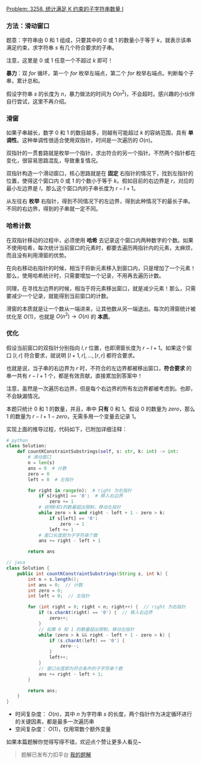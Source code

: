 [Problem: 3258. 统计满足 K 约束的子字符串数量 I](https://leetcode.cn/problems/count-substrings-that-satisfy-k-constraint-i/description/)

### 方法：滑动窗口

题意：字符串由 $0$ 和 $1$ 组成，只要其中的 $0$ 或 $1$ 的数量小于等于 $k$，就表示该串满足约束，求字符串 $s$ 有几个符合要求的子串。

注意，这里是 $0$ 或 $1$ 任意一个不超过 $k$ 即可！

**暴力**：双 $for$ 循环，第一个 $for$ 枚举左端点，第二个 $for$ 枚举右端点。判断每个子串，累计总和。

假设字符串 $s$ 的长度为 $n$，暴力做法的时间为 $O(n^2)$，不会超时。感兴趣的小伙伴自行尝试，这里不再介绍。

### 滑窗

如果子串越长，数字 $0$ 和 $1$ 的数目越多，则越有可能超过 $k$ 的容纳范围，具有 **单调性**。这种单调性很适合使用双指针，时间是一次遍历的 $O(n)$。

双指针的一贯套路就是枚举一个指针，求出符合的另一个指针。不然两个指针都在变化，很容易思路混乱，导致重复情况。

双指针构造一个滑动窗口，核心思路就是在 **固定** 右指针的情况下，找到左指针的位置，使得这个窗口内 $0$ 或 $1$ 的个数小于等于 $k$。假如目前的右边界是 $r$，对应的最小左边界是 $l$，那么这个窗口内的子串长度为 $r-l+1$。

从左往右 **枚举** 右指针，得到不同情况下的左边界，得到此种情况下的最长子串。不同的右边界，得到的子串就一定不同。

### 哈希计数

在双指针移动的过程中，必须使用 **哈希** 去记录这个窗口内两种数字的个数。如果不使用哈希，每次统计当前窗口的元素时，都要去遍历两指针内的元素，太麻烦，而且没有利用滑窗的优势。

在向右移动右指针的时候，相当于将新元素移入到窗口内，只是增加了一个元素！那么，使用哈希统计时，只需要增加一个记录，不用再去遍历计数。

同理，在寻找左边界的时候，相当于将元素移出窗口，就是减少元素！那么，只需要减少一个记录，就能得到当前窗口的计数。

滑窗的本质就是让一个数从一端进来，让其他数从另一端退出。每次的滑窗统计被优化至 $O(1)$，也就是 $O(n^2)\rightarrow O(n)$ 的 **本质**。

### 优化

假设当前窗口的双指针分别指向 $l,r$ 位置，也即滑窗长度为 $r-l+1$。如果这个窗口 $[l,r]$ 符合要求，就说明 $[l+1,r],\dots,[r,r]$ 都符合要求。

也就是说，当子串的右边界为 $r$ 时，不符合的左边界都被移出窗口，**符合要求** 的串一共有 $r-l+1$ 个，都是有效贡献，直接累加到答案中！

注意，虽然是一次遍历右边界，但是每个右边界的所有左边界都被考虑到。也即，不会缺漏情况。

本题只统计 $0$ 和 $1$ 的数量，并且，串中 **只有** $0$ 和 $1$。假设 $0$ 的数量为 $zero$，那么 $1$ 的数量为 $r-l+1-zero$，无需多用一个变量去记录 $1$。

实现上面的推导过程，代码如下，已附加详细注释：

```Python
# python
class Solution:
    def countKConstraintSubstrings(self, s: str, k: int) -> int:
        # 滑动窗口
        n = len(s)
        ans = 0  # 计数
        zero = 0
        left = 0  # 左指针

        for right in range(n):  # right 为右指针
            if s[right] == '0':  # 移入右边界
                zero += 1
            # 说明0和1的数量超出限制，移动左指针
            while zero > k and right - left + 1 - zero > k:
                if s[left] == '0':
                    zero -= 1
                left += 1
            # 窗口长度即为子字符串个数
            ans += right - left + 1

        return ans
```

```Java
// java
class Solution {
    public int countKConstraintSubstrings(String s, int k) {
        int n = s.length();
        int ans = 0;  // 计数
        int zero = 0;
        int left = 0;  // 左指针

        for (int right = 0; right < n; right++) {  // right 为右指针
            if (s.charAt(right) == '0') {  // 移入右边界
                zero++;
            }
            // 如果 0 和 1 的数量超出限制，移动左指针
            while (zero > k && right - left + 1 - zero > k) {
                if (s.charAt(left) == '0') {
                    zero--;
                }
                left++;
            }
            // 窗口长度即为符合条件的子字符串个数
            ans += right - left + 1;
        }

        return ans;
    }
}
```

- 时间复杂度： $O(n)$，其中 $n$ 为字符串 $s$ 的长度，两个指针作为决定循环进行的关键因素，都是最多一次遍历串
- 空间复杂度： $O(1)$，仅用常数个额外变量

如果本篇题解你觉得写得不错，欢迎点个赞让更多人看见~

> 题解已发布力扣平台 [我的题解](https://leetcode.cn/problems/count-substrings-that-satisfy-k-constraint-i/solutions/2985751/hua-dong-chuang-kou-yuan-li-tui-dao-xian-jj95/)
